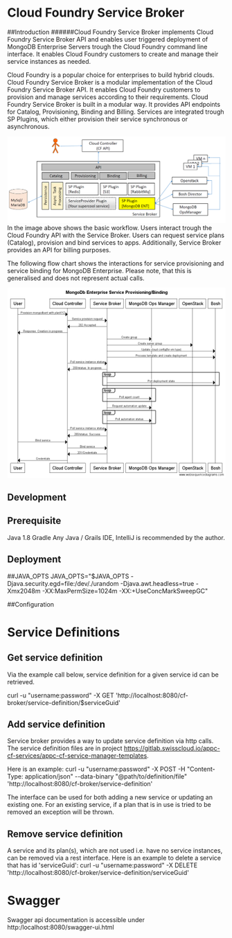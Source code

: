 # Cloud Foundry Service Broker

##Introduction
######Cloud Foundry Service Broker implements Cloud Foundry Service Broker API and enables user triggered deployment of MongoDB Enterprise Servers trough the Cloud Foundry command line interface. It enables Cloud Foundry customers to create and manage their service instances as needed.

Cloud Foundry is a popular choice for enterprises to build hybrid clouds. 
Cloud Foundry Service Broker is a modular implementation of the Cloud Foundry Service Broker API. It enables Cloud Foundry customers to provision and manage services according to their requirements.
Cloud Foundry Service Broker is built in a modular way.
It provides API endpoints for Catalog, Provisioning, Binding and Billing.
Services are integrated trough SP Plugins, which either provision their service synchronous or asynchronous.

![SB](./img/SB.png)
In the image above shows the basic workflow.
Users interact trough the Cloud Foundry API with the Service Broker.
Users can request service plans (Catalog), provision and bind services to apps. Additionally, Service Broker provides an API for billing purposes.

The following flow chart shows the interactions for service provisioning and service binding for MongoDB Enterprise. Please note, that this is generalised and does not represent actual calls.

![](./img/MongoDB-Enterprise_ServiceProvisioning-Binding.png)

## Development
## Prerequisite
Java 1.8 
Gradle 
Any Java / Grails IDE, IntelliJ is recommended by the author.

## Deployment

##JAVA_OPTS
JAVA_OPTS="$JAVA_OPTS -Djava.security.egd=file:/dev/./urandom -Djava.awt.headless=true -Xmx2048m -XX:MaxPermSize=1024m -XX:+UseConcMarkSweepGC"


##Configuration

# Service Definitions

## Get service definition

Via the example call below, service definition for a given service id can be retrieved.

curl -u "username:password" -X GET 'http://localhost:8080/cf-broker/service-definition/$serviceGuid'


## Add service definition

Service broker provides a way to update service definition via http calls. The service definition files are in project https://gitlab.swisscloud.io/appc-cf-services/appc-cf-service-manager-templates.

Here is an example: curl -u "username:password" -X POST -H "Content-Type: application/json" --data-binary "@path/to/definition/file" 'http://localhost:8080/cf-broker/service-definition'

The interface can be used for both adding a new service or updating an existing one. For an existing service, if a plan that is in use is tried to be removed an exception will be thrown.

## Remove service definition

A service and its plan(s), which are not used i.e. have no service instances, can be removed via a rest interface.
Here is an example to delete a service that has id 'serviceGuid':
curl -u "username:password" -X DELETE 'http://localhost:8080/cf-broker/service-definition/serviceGuid'



# Swagger

Swagger api documentation is accessible under http:/localhost:8080/swagger-ui.html